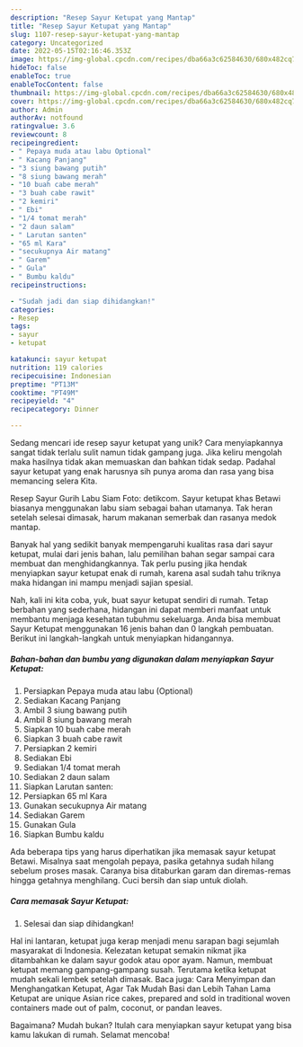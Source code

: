 ```yaml
---
description: "Resep Sayur Ketupat yang Mantap"
title: "Resep Sayur Ketupat yang Mantap"
slug: 1107-resep-sayur-ketupat-yang-mantap
category: Uncategorized
date: 2022-05-15T02:16:46.353Z
image: https://img-global.cpcdn.com/recipes/dba66a3c62584630/680x482cq70/sayur-ketupat-foto-resep-utama.jpg
hideToc: false
enableToc: true
enableTocContent: false
thumbnail: https://img-global.cpcdn.com/recipes/dba66a3c62584630/680x482cq70/sayur-ketupat-foto-resep-utama.jpg
cover: https://img-global.cpcdn.com/recipes/dba66a3c62584630/680x482cq70/sayur-ketupat-foto-resep-utama.jpg
author: Admin
authorAv: notfound
ratingvalue: 3.6
reviewcount: 8
recipeingredient:
- " Pepaya muda atau labu Optional"
- " Kacang Panjang"
- "3 siung bawang putih"
- "8 siung bawang merah"
- "10 buah cabe merah"
- "3 buah cabe rawit"
- "2 kemiri"
- " Ebi"
- "1/4 tomat merah"
- "2 daun salam"
- " Larutan santen"
- "65 ml Kara"
- "secukupnya Air matang"
- " Garem"
- " Gula"
- " Bumbu kaldu"
recipeinstructions:

- "Sudah jadi dan siap dihidangkan!"
categories:
- Resep
tags:
- sayur
- ketupat

katakunci: sayur ketupat 
nutrition: 119 calories
recipecuisine: Indonesian
preptime: "PT13M"
cooktime: "PT49M"
recipeyield: "4"
recipecategory: Dinner

---
```





Sedang mencari ide resep sayur ketupat yang unik? Cara menyiapkannya sangat tidak terlalu sulit namun tidak gampang juga. Jika keliru mengolah maka hasilnya tidak akan memuaskan dan bahkan tidak sedap. Padahal sayur ketupat yang enak harusnya sih punya aroma dan rasa yang bisa memancing selera Kita.





Resep Sayur Gurih Labu Siam Foto: detikcom. Sayur ketupat khas Betawi biasanya menggunakan labu siam sebagai bahan utamanya. Tak heran setelah selesai dimasak, harum makanan semerbak dan rasanya medok mantap.

Banyak hal yang sedikit banyak mempengaruhi kualitas rasa dari sayur ketupat, mulai dari jenis bahan, lalu pemilihan bahan segar sampai cara membuat dan menghidangkannya. Tak perlu pusing jika hendak menyiapkan sayur ketupat enak di rumah, karena asal sudah tahu triknya maka hidangan ini mampu menjadi sajian spesial.






Nah, kali ini kita coba, yuk, buat sayur ketupat sendiri di rumah. Tetap berbahan yang sederhana, hidangan ini dapat memberi manfaat untuk membantu menjaga kesehatan tubuhmu sekeluarga. Anda bisa membuat Sayur Ketupat menggunakan 16 jenis bahan dan 0 langkah pembuatan. Berikut ini langkah-langkah untuk menyiapkan hidangannya.

<!--inarticleads1-->

##### Bahan-bahan dan bumbu yang digunakan dalam menyiapkan Sayur Ketupat:

1. Persiapkan  Pepaya muda atau labu (Optional)
1. Sediakan  Kacang Panjang
1. Ambil 3 siung bawang putih
1. Ambil 8 siung bawang merah
1. Siapkan 10 buah cabe merah
1. Siapkan 3 buah cabe rawit
1. Persiapkan 2 kemiri
1. Sediakan  Ebi
1. Sediakan 1/4 tomat merah
1. Sediakan 2 daun salam
1. Siapkan  Larutan santen:
1. Persiapkan 65 ml Kara
1. Gunakan secukupnya Air matang
1. Sediakan  Garem
1. Gunakan  Gula
1. Siapkan  Bumbu kaldu


Ada beberapa tips yang harus diperhatikan jika memasak sayur ketupat Betawi. Misalnya saat mengolah pepaya, pasika getahnya sudah hilang sebelum proses masak. Caranya bisa ditaburkan garam dan diremas-remas hingga getahnya menghilang. Cuci bersih dan siap untuk diolah. 

<!--inarticleads2-->

##### Cara memasak Sayur Ketupat:


1. Selesai dan siap dihidangkan!

Hal ini lantaran, ketupat juga kerap menjadi menu sarapan bagi sejumlah masyarakat di Indonesia. Kelezatan ketupat semakin nikmat jika ditambahkan ke dalam sayur godok atau opor ayam. Namun, membuat ketupat memang gampang-gampang susah. Terutama ketika ketupat mudah sekali lembek setelah dimasak. Baca juga: Cara Menyimpan dan Menghangatkan Ketupat, Agar Tak Mudah Basi dan Lebih Tahan Lama Ketupat are unique Asian rice cakes, prepared and sold in traditional woven containers made out of palm, coconut, or pandan leaves. 

Bagaimana? Mudah bukan? Itulah cara menyiapkan sayur ketupat yang bisa kamu lakukan di rumah. Selamat mencoba!
